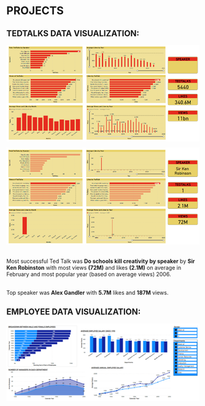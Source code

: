 # PROJECTS
## TEDTALKS DATA VISUALIZATION:
![Dashboard_screenshot](Screenshots/ss1.PNG)

![Dashboard_screenshot](Screenshots/ss2.PNG)

<br> Most successful Ted Talk was **Do schools kill creativity by speaker** by **Sir Ken Robinston** with most views **(72M)** and likes **(2.1M)** on average in February and most popular year (based on average views) 2006.  

<br> Top speaker was **Alex Gandler** with **5.7M** likes and **187M** views.

## EMPLOYEE DATA VISUALIZATION:
![Dashboard_screenshot](Screenshots\ss3.PNG)